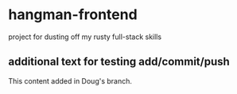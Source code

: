 # hangman-frontend
project for dusting off my rusty full-stack skills

## additional text for testing add/commit/push

This content added in Doug's branch.